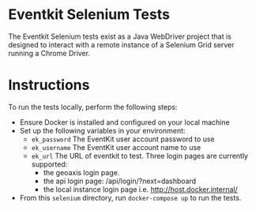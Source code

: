# Eventkit Selenium Tests

The Eventkit Selenium tests exist as a Java WebDriver project that is designed to interact with a remote instance of a Selenium Grid server running a Chrome Driver.

# Instructions

To run the tests locally, perform the following steps:

* Ensure Docker is installed and configured on your local machine
* Set up the following variables in your environment:
  * `ek_password` The EventKit user account password to use
  * `ek_username` The EventKit user account name to use
  * `ek_url` The URL of eventkit to test. Three login pages are currently supported:
      * the geoaxis login page.
      * the api login page: /api/login/?next=dashboard
      * the local instance login page i.e. http://host.docker.internal/
* From this `selenium` directory, run `docker-compose up` to run the tests.

